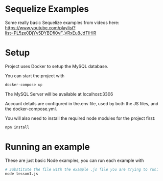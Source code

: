 # Sequelize Examples

Some really basic Sequelize examples from videos here: https://www.youtube.com/playlist?list=PL5ze0DjYv5DYBDfl0vF_VRxEu8JdTIHlR

# Setup

Project uses Docker to setup the MySQL database.

You can start the project with

```bash
docker-compose up
```

The MySQL Server will be available at localhost:3306

Account details are configured in the.env file, used by both the JS files, and the docker-compose.yml.

You will also need to install the required node modules for the project first:

```bash
npm install
```

# Running an example

These are just basic Node examples, you can run each example with

```bash
# Substitute the file with the example .js file you are trying to run:
node lesson1.js
```
